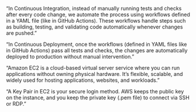“In Continuous Integration, instead of manually running tests and checks after every code change, we automate the process using workflows defined in a YAML file (like in GitHub Actions). These workflows handle steps such as building, testing, and validating code automatically whenever changes are pushed.”





“In Continuous Deployment, once the workflows (defined in YAML files like in GitHub Actions) pass all tests and checks, the changes are automatically deployed to production without manual intervention.”






“Amazon EC2 is a cloud-based virtual server service where you can run applications without owning physical hardware. It’s flexible, scalable, and widely used for hosting applications, websites, and workloads.”




“A Key Pair in EC2 is your secure login method. AWS keeps the public key on the instance, and you keep the private key (.pem file) to connect via SSH or RDP.”